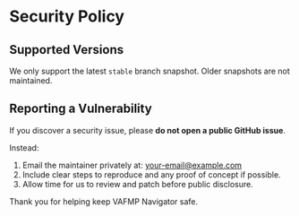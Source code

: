# Security Policy

## Supported Versions

We only support the latest `stable` branch snapshot. Older snapshots are not maintained.

## Reporting a Vulnerability

If you discover a security issue, please **do not open a public GitHub issue**.

Instead:

1. Email the maintainer privately at: your-email@example.com
2. Include clear steps to reproduce and any proof of concept if possible.
3. Allow time for us to review and patch before public disclosure.

Thank you for helping keep VAFMP Navigator safe.
